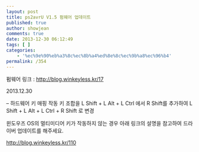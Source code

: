 ```yaml
---
layout: post
title: ps2avrU V1.5 펌웨어 업데이트
published: true
author: showjean
comments: true
date: 2013-12-30 06:12:49
tags: [ ]
categories:
    - '%ec%9e%90%eb%a3%8c%ec%8b%a4%ed%8e%8c%ec%9b%a8%ec%96%b4'
permalink: /354
---
```

펌웨어 링크 : http://blog.winkeyless.kr/17





2013.12.30





&#8211; 하드웨어 키 매핑 작동 키 조합을 L Shift + L Alt + L Ctrl 에서 R Shift를 추가하여&nbsp;L Shift + L Alt + L Ctrl +&nbsp;R Shift 로 변경



윈도우즈 OS의 멀티미디어 키가 작동하지 않는 경우 아래 링크의 설명을 참고하여 드라이버 업데이트를 해주세요.



http://blog.winkeyless.kr/110